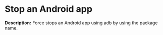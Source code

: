 # Stop an Android app

**Description:** Force stops an Android app using adb by using the package name.

